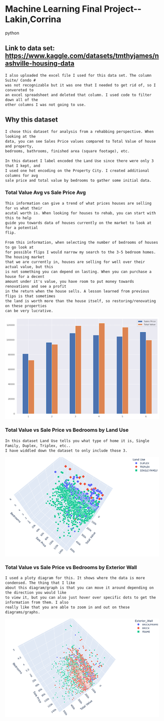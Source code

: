 # Machine Learning Final Project--Lakin,Corrina
python

## Link to data set: https://www.kaggle.com/datasets/tmthyjames/nashville-housing-data

    I also uploaded the excel file I used for this data set. The column Suite/ Condo # 
    was not recognizable but it was one that I needed to get rid of, so I convereted to
    an excel spreadsheet and deleted that column. I used code to filter down all of the
    other columns I was not going to use.
    
## Why this dataset

    I chose this dataset for analysis from a rehabbing perspective. When looking at the 
    data, you can see Sales Price values compared to Total Value of house and property,
    bedrooms, bathrooms, finished area (square footage), etc. 
    
    In this dataset I label encoded the Land Use since there were only 3 that I kept, and 
    I used one hot encoding on the Property City. I created additional columns for avg 
    sale price and total value by bedrooms to gather some initial data. 
    
    
### Total Value Avg vs Sale Price Avg

    This information can give a trend of what prices houses are selling for vs what their
    acutal worth is. When looking for houses to rehab, you can start with this to help
    guide you towards data of houses currently on the market to look at for a potential 
    flip.
    
    From this information, when selecting the number of bedrooms of houses to go look at
    for possible flips I would narrow my search to the 3-5 bedroom homes. The housing market
    that we are currently in, houses are selling for well over their actual value, but this 
    is not something you can depend on lasting. When you can purchase a house for a decent 
    amount under it's value, you have room to put money towards renovations and see a profit
    in the return when the house sells. A lesson learned from previous flips is that sometimes
    the land is worth more than the house itself, so restoring/renovating on these properties 
    can be very lucrative. 

<p align="center">
    <img src="./Total_comp_Sale.png" alt="Size Limit CLI" width="738">
    </p>

  
  
### Total Value vs Sale Price vs Bedrooms by Land Use

    In this dataset Land Use tells you what type of home it is, Single Family, Duplex, Triplex, etc..
    I have widdled down the dataset to only include those 3. 
<p align="center">
    <img src="./3D_LandUse.png" alt="Size Limit CLI" width="600">
    </p>

### Total Value vs Sale Price vs Bedrooms by Exterior Wall

    I used a ploty diagram for this. It shows where the data is more condensed. The thing that I like
    about this diagram/graph is that you can move it around depending on the direction you would like
    to view it, but you can also just hover over specific dots to get the information from them. I also
    really like that you are able to zoom in and out on these diagrams/graphs.
<p align="center">
    <img src="./3D_Exterior.png" alt="Size Limit CLI" width="600">
</p>
    
